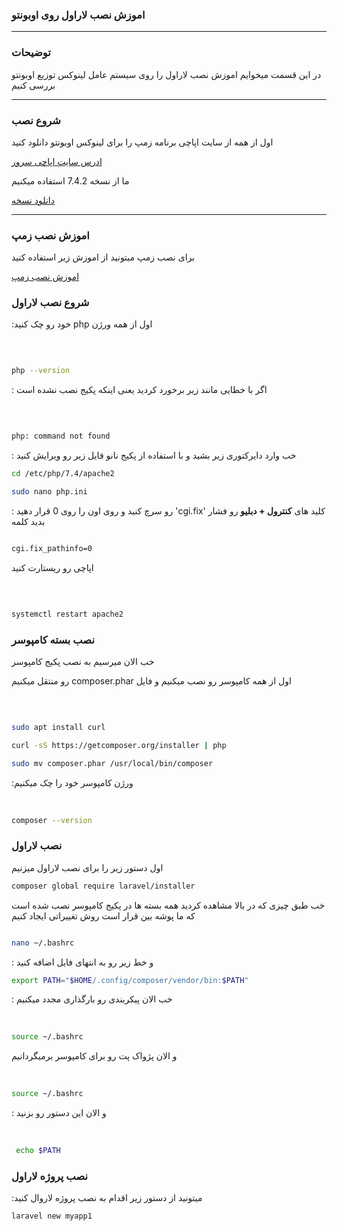 ### اموزش نصب لاراول روی اوبونتو 





____________________________
### توضیحات

در این قسمت میخوایم اموزش نصب لاراول را روی سیستم عامل لینوکس توزیع اوبونتو بررسی کنیم

____________________________

### شروع نصب

اول از همه از سایت اپاچی برنامه زمپ را برای لینوکس اوبونتو دانلود کنید

[ادرس سایت اپاچی سرور](https://www.apachefriends.org)

ما از نسخه 7.4.2 استفاده میکنیم


[دانلود نسخه](https://www.apachefriends.org/xampp-files/7.4.23/xampp-linux-x64-7.4.23-0-installer.run)

____________________________
### اموزش نصب زمپ 

برای نصب زمپ میتونید از اموزش زیر استفاده کنید

[اموزش نصب زمپ](https://sokanacademy.com/academy/courses/%D8%A2%D9%85%D9%88%D8%B2%D8%B4-php/%D9%81%D8%B5%D9%84-%DB%B1-21/%D9%86%D8%B5%D8%A8-%D9%BE%DA%A9%DB%8C%D8%AC-xampp-%D8%B1%D9%88%DB%8C-%D8%B3%DB%8C%D8%B3%D8%AA%D9%85%D8%B9%D8%A7%D9%85%D9%84-%DA%AF%D9%86%D9%88%D9%84%DB%8C%D9%86%D9%88%DA%A9%D8%B3)


### شروع نصب لاراول

  :خود رو چک کنید php اول از همه ورژن   
  
  ‍‍‍
  ```bash
  
 php --version
  
  ```
  
 : اگر با خطایی مانند زیر برخورد کردید یعنی اینکه پکیج نصب نشده است 

‍‍
```bash

php: command not found
```


: خب  وارد دایرکتوری زیر بشید و با استفاده از پکیج نانو فایل زیر رو ویرایش کنید 


```bash
cd /etc/php/7.4/apache2

sudo nano php.ini


```


 
 : رو سرچ کنید و روی اون را روی 0 قرار دهید 'cgi.fix'  کلید های __کنترول + دبلیو__ رو فشار بدید کلمه  


```bash

cgi.fix_pathinfo=0

```
اپاچی رو ریستارت کنید 

‍‍‍
```bash

systemctl restart apache2

```


### نصب بسته کامپوسر

خب الان میرسیم به نصب پکیج کامپوسر

 رو منتقل میکنیم composer.phar اول از همه کامپوسر رو نصب میکنیم و فایل  

‍‍‍
```bash

sudo apt install curl

curl -sS https://getcomposer.org/installer | php

sudo mv composer.phar /usr/local/bin/composer

```
:ورژن کامپوسر خود را چک میکنیم 

‍‍‍
```bash
composer --version


```



### نصب لاراول


اول دستور زیر را برای نصب لاراول میزنیم


```bash
composer global require laravel/installer

```
 خب طبق چیزی که در بالا مشاهده کردید همه بسته ها در پکیج کامپوسر نصب شده است که ما پوشه بین قرار است روش تغییراتی ایجاد کنیم
 

```bash

nano ~/.bashrc

```
:  و خط زیر رو به انتهای فایل اضافه کنید 


```bash
export PATH="$HOME/.config/composer/vendor/bin:$PATH"

```


 : خب الان پیکربندی رو بارگذاری مجدد میکنیم 
 
 ‍‍‍
 
 ```bash
 source ~/.bashrc

 ```
و الان پژواک پت رو برای کامپوسر برمیگردانیم

‍‍

```bash
source ~/.bashrc


```

 
: و الان این دستور رو بزنید 


‍‍‍
```bash
 echo $PATH

```


### نصب پروژه لاراول


:میتونید از دستور زیر اقدام به نصب پروژه لاروال کنید

```bash
laravel new myapp1

```

